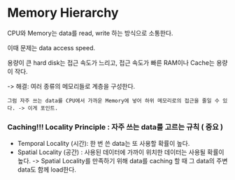 # Memory Hierarchy

CPU와 Memory는 data를 read, write 하는 방식으로 소통한다.

이때 문제는 data access speed.

용량이 큰 hard disk는 접근 속도가 느리고, 접근 속도가 빠른 RAM이나 Cache는 용량이 작다.

-> 해결: 여러 종류의 메모리들로 계층을 구성한다.

    그럼 자주 쓰는 data를 CPU에서 가까운 Memory에 넣어 하위 메모리로의 접근을 줄일 수 있다. -> 이게 포인트.
    
### Caching!!! Locality Principle : 자주 쓰는 data를 고르는 규칙 ( 중요 )
  - Temporal Locality (시간): 한 번 쓴 data는 또 사용할 확률이 높다.
  - Spatial Locality (공간) : 사용된 데이터에 가까이 위치한 데이터는 사용될 확률이 높다.
        -> Spatial Locality를 만족하기 위해 data를 caching 할 때 그 data의 주변 data도 함께 load한다.
        
